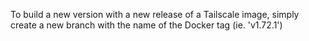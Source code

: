 To build a new version with a new release of a Tailscale image, simply create a new branch with the name of the Docker tag (ie. 'v1.72.1')

